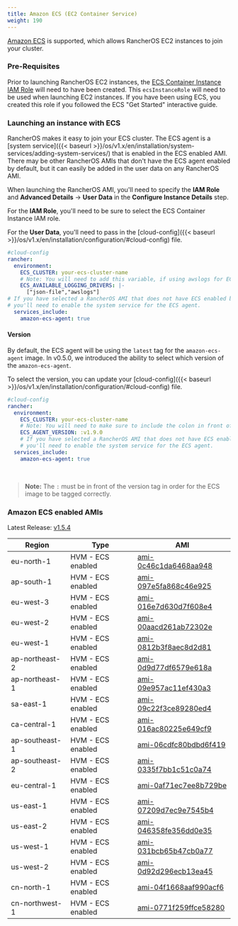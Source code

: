 ```yaml
---
title: Amazon ECS (EC2 Container Service)
weight: 190
---
```


[Amazon ECS](https://aws.amazon.com/ecs/) is supported, which allows RancherOS EC2 instances to join your cluster.

### Pre-Requisites

Prior to launching RancherOS EC2 instances, the [ECS Container Instance IAM Role](http://docs.aws.amazon.com/AmazonECS/latest/developerguide/instance_IAM_role.html) will need to have been created. This `ecsInstanceRole` will need to be used when launching EC2 instances. If you have been using ECS, you created this role if you followed the ECS "Get Started" interactive guide.

### Launching an instance with ECS

RancherOS makes it easy to join your ECS cluster. The ECS agent is a [system service]({{< baseurl >}}/os/v1.x/en/installation/system-services/adding-system-services/) that is enabled in the ECS enabled AMI. There may be other RancherOS AMIs that don't have the ECS agent enabled by default, but it can easily be added in the user data on any RancherOS AMI.

When launching the RancherOS AMI, you'll need to specify the **IAM Role** and **Advanced Details** -> **User Data** in the **Configure Instance Details** step.

For the **IAM Role**, you'll need to be sure to select the ECS Container Instance IAM role.

For the **User Data**, you'll need to pass in the [cloud-config]({{< baseurl >}}/os/v1.x/en/installation/configuration/#cloud-config) file.

```yaml
#cloud-config
rancher:
  environment:
    ECS_CLUSTER: your-ecs-cluster-name
    # Note: You will need to add this variable, if using awslogs for ECS task.
    ECS_AVAILABLE_LOGGING_DRIVERS: |-
      ["json-file","awslogs"]
# If you have selected a RancherOS AMI that does not have ECS enabled by default,
# you'll need to enable the system service for the ECS agent.
  services_include:
    amazon-ecs-agent: true
```

#### Version

By default, the ECS agent will be using the `latest` tag for the `amazon-ecs-agent` image. In v0.5.0, we introduced the ability to select which version of the `amazon-ecs-agent`.

To select the version, you can update your [cloud-config]({{< baseurl >}}/os/v1.x/en/installation/configuration/#cloud-config) file.

```yaml
#cloud-config
rancher:
  environment:
    ECS_CLUSTER: your-ecs-cluster-name
    # Note: You will need to make sure to include the colon in front of the version.
    ECS_AGENT_VERSION: :v1.9.0
    # If you have selected a RancherOS AMI that does not have ECS enabled by default,
    # you'll need to enable the system service for the ECS agent.
  services_include:
    amazon-ecs-agent: true
```

<br>

> **Note:** The `:` must be in front of the version tag in order for the ECS image to be tagged correctly.

### Amazon ECS enabled AMIs

Latest Release: [v1.5.4](https://github.com/rancher/os/releases/tag/v1.5.4)

Region | Type | AMI
---|--- | ---
eu-north-1 | HVM - ECS enabled | [ami-0c46c1da6468aa948](https://eu-north-1.console.aws.amazon.com/ec2/home?region=eu-north-1#launchInstanceWizard:ami=ami-0c46c1da6468aa948)
ap-south-1 | HVM - ECS enabled | [ami-097e5fa868c46e925](https://ap-south-1.console.aws.amazon.com/ec2/home?region=ap-south-1#launchInstanceWizard:ami=ami-097e5fa868c46e925)
eu-west-3 | HVM - ECS enabled | [ami-016e7d630d7f608e4](https://eu-west-3.console.aws.amazon.com/ec2/home?region=eu-west-3#launchInstanceWizard:ami=ami-016e7d630d7f608e4)
eu-west-2 | HVM - ECS enabled | [ami-00aacd261ab72302e](https://eu-west-2.console.aws.amazon.com/ec2/home?region=eu-west-2#launchInstanceWizard:ami=ami-00aacd261ab72302e)
eu-west-1 | HVM - ECS enabled | [ami-0812b3f8aec8d2d81](https://eu-west-1.console.aws.amazon.com/ec2/home?region=eu-west-1#launchInstanceWizard:ami=ami-0812b3f8aec8d2d81)
ap-northeast-2 | HVM - ECS enabled | [ami-0d9d77df6579e618a](https://ap-northeast-2.console.aws.amazon.com/ec2/home?region=ap-northeast-2#launchInstanceWizard:ami=ami-0d9d77df6579e618a)
ap-northeast-1 | HVM - ECS enabled | [ami-09e957ac11ef430a3](https://ap-northeast-1.console.aws.amazon.com/ec2/home?region=ap-northeast-1#launchInstanceWizard:ami=ami-09e957ac11ef430a3)
sa-east-1 | HVM - ECS enabled | [ami-09c22f3ce89280ed4](https://sa-east-1.console.aws.amazon.com/ec2/home?region=sa-east-1#launchInstanceWizard:ami=ami-09c22f3ce89280ed4)
ca-central-1 | HVM - ECS enabled | [ami-016ac80225e649cf9](https://ca-central-1.console.aws.amazon.com/ec2/home?region=ca-central-1#launchInstanceWizard:ami=ami-016ac80225e649cf9)
ap-southeast-1 | HVM - ECS enabled | [ami-06cdfc80bdbd6f419](https://ap-southeast-1.console.aws.amazon.com/ec2/home?region=ap-southeast-1#launchInstanceWizard:ami=ami-06cdfc80bdbd6f419)
ap-southeast-2 | HVM - ECS enabled | [ami-0335f7bb1c51c0a74](https://ap-southeast-2.console.aws.amazon.com/ec2/home?region=ap-southeast-2#launchInstanceWizard:ami=ami-0335f7bb1c51c0a74)
eu-central-1 | HVM - ECS enabled | [ami-0af71ec7ee8b729be](https://eu-central-1.console.aws.amazon.com/ec2/home?region=eu-central-1#launchInstanceWizard:ami=ami-0af71ec7ee8b729be)
us-east-1 | HVM - ECS enabled | [ami-07209d7ec9e7545b4](https://us-east-1.console.aws.amazon.com/ec2/home?region=us-east-1#launchInstanceWizard:ami=ami-07209d7ec9e7545b4)
us-east-2 | HVM - ECS enabled | [ami-046358fe356dd0e35](https://us-east-2.console.aws.amazon.com/ec2/home?region=us-east-2#launchInstanceWizard:ami=ami-046358fe356dd0e35)
us-west-1 | HVM - ECS enabled | [ami-031bcb65b47cb0a77](https://us-west-1.console.aws.amazon.com/ec2/home?region=us-west-1#launchInstanceWizard:ami=ami-031bcb65b47cb0a77)
us-west-2 | HVM - ECS enabled | [ami-0d92d296ecb13ea45](https://us-west-2.console.aws.amazon.com/ec2/home?region=us-west-2#launchInstanceWizard:ami=ami-0d92d296ecb13ea45)
cn-north-1 | HVM - ECS enabled | [ami-04f1668aaf990acf6](https://cn-north-1.console.amazonaws.cn/ec2/home?region=cn-north-1#launchInstanceWizard:ami=ami-04f1668aaf990acf6)
cn-northwest-1 | HVM - ECS enabled | [ami-0771f259ffce58280](https://cn-northwest-1.console.amazonaws.cn/ec2/home?region=cn-northwest-1#launchInstanceWizard:ami=ami-0771f259ffce58280)
